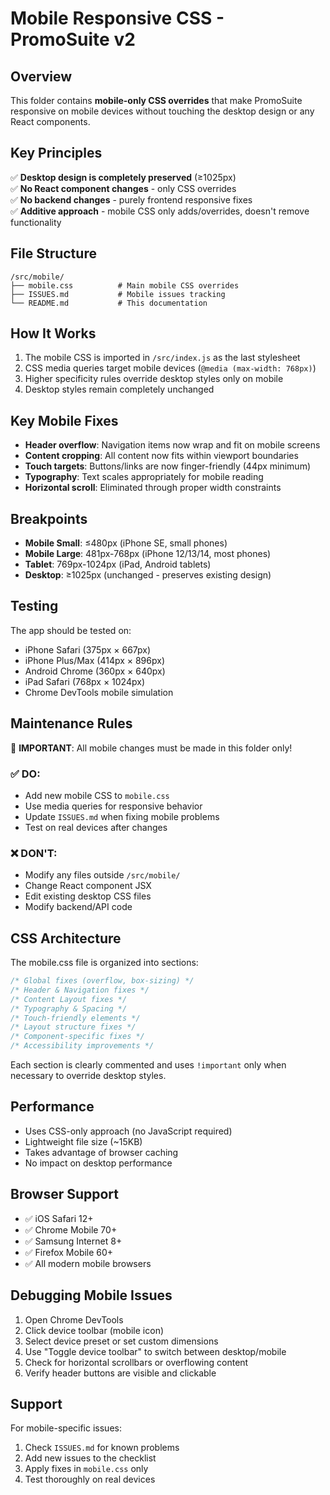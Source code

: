 # Mobile Responsive CSS - PromoSuite v2

## Overview
This folder contains **mobile-only CSS overrides** that make PromoSuite responsive on mobile devices without touching the desktop design or any React components.

## Key Principles
✅ **Desktop design is completely preserved** (≥1025px)  
✅ **No React component changes** - only CSS overrides  
✅ **No backend changes** - purely frontend responsive fixes  
✅ **Additive approach** - mobile CSS only adds/overrides, doesn't remove functionality  

## File Structure
```
/src/mobile/
├── mobile.css          # Main mobile CSS overrides
├── ISSUES.md           # Mobile issues tracking  
└── README.md           # This documentation
```

## How It Works
1. The mobile CSS is imported in `/src/index.js` as the last stylesheet
2. CSS media queries target mobile devices (`@media (max-width: 768px)`)
3. Higher specificity rules override desktop styles only on mobile
4. Desktop styles remain completely unchanged

## Key Mobile Fixes
- **Header overflow**: Navigation items now wrap and fit on mobile screens
- **Content cropping**: All content now fits within viewport boundaries  
- **Touch targets**: Buttons/links are now finger-friendly (44px minimum)
- **Typography**: Text scales appropriately for mobile reading
- **Horizontal scroll**: Eliminated through proper width constraints

## Breakpoints
- **Mobile Small**: ≤480px (iPhone SE, small phones)
- **Mobile Large**: 481px-768px (iPhone 12/13/14, most phones)  
- **Tablet**: 769px-1024px (iPad, Android tablets)
- **Desktop**: ≥1025px (unchanged - preserves existing design)

## Testing
The app should be tested on:
- iPhone Safari (375px × 667px)
- iPhone Plus/Max (414px × 896px)  
- Android Chrome (360px × 640px)
- iPad Safari (768px × 1024px)
- Chrome DevTools mobile simulation

## Maintenance Rules
🚨 **IMPORTANT**: All mobile changes must be made in this folder only!

### ✅ DO:
- Add new mobile CSS to `mobile.css`
- Use media queries for responsive behavior
- Update `ISSUES.md` when fixing mobile problems
- Test on real devices after changes

### ❌ DON'T:
- Modify any files outside `/src/mobile/`
- Change React component JSX
- Edit existing desktop CSS files
- Modify backend/API code

## CSS Architecture
The mobile.css file is organized into sections:
```css
/* Global fixes (overflow, box-sizing) */
/* Header & Navigation fixes */  
/* Content Layout fixes */
/* Typography & Spacing */
/* Touch-friendly elements */
/* Layout structure fixes */
/* Component-specific fixes */
/* Accessibility improvements */
```

Each section is clearly commented and uses `!important` only when necessary to override desktop styles.

## Performance
- Uses CSS-only approach (no JavaScript required)
- Lightweight file size (~15KB)
- Takes advantage of browser caching
- No impact on desktop performance

## Browser Support
- ✅ iOS Safari 12+
- ✅ Chrome Mobile 70+
- ✅ Samsung Internet 8+
- ✅ Firefox Mobile 60+
- ✅ All modern mobile browsers

## Debugging Mobile Issues
1. Open Chrome DevTools
2. Click device toolbar (mobile icon)
3. Select device preset or set custom dimensions
4. Use "Toggle device toolbar" to switch between desktop/mobile
5. Check for horizontal scrollbars or overflowing content
6. Verify header buttons are visible and clickable

## Support
For mobile-specific issues:
1. Check `ISSUES.md` for known problems
2. Add new issues to the checklist  
3. Apply fixes in `mobile.css` only
4. Test thoroughly on real devices
